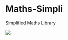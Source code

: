 # Maths-Simpli
Simplified Maths Library

[![](https://jitpack.io/v/ufumerfarooq/Maths-Simpli.svg)](https://jitpack.io/#ufumerfarooq/Maths-Simpli)
